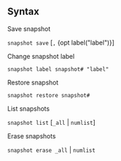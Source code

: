 ## Syntax

Save snapshot

`snapshot save` \[`,` {opt label("label")}\]

Change snapshot label

`snapshot label snapshot# "label"`

Restore snapshot

`snapshot restore snapshot#`

List snapshots

`snapshot list` \[`_all` \| `numlist`\]

Erase snapshots

`snapshot erase _all` \| `numlist`
